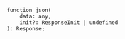 <div class="ts-block">

```dts
function json(
	data: any,
	init?: ResponseInit | undefined
): Response;
```

</div>